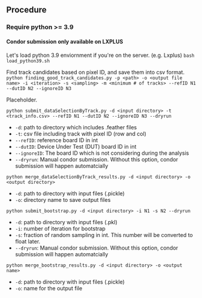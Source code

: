 ## Procedure
### Require python >= 3.9

#### Condor submission only available on LXPLUS

Let's load python 3.9 enviornment if you're on the server. (e.g. Lxplus)
```bash load_python39.sh```

Find track candidates based on pixel ID, and save them into csv format.
```python finding_good_track_candidates.py -p <path> -o <output file name> -i <iteration> -s <sampling> -m <minimum # of tracks> --refID N1 --dutID N2 --ignoreID N3```

Placeholder.

```python submit_dataSelectionByTrack.py -d <input directory> -t <track_info.csv> --refID N1 --dutID N2 --ignoreID N3 --dryrun```
- `-d`: path to directory which includes .feather files
- `-t`: csv file including track with pixel ID (row and col)
- `--refID`: reference board ID in int
- `--dutID`: Device Under Test (DUT) board ID in int
- `--ignoreID`: The board ID which is not considering during the analysis
- `--dryrun`: Manual condor submission. Without this option, condor submission will happen automatcially

```python merge_dataSelectionByTrack_results.py -d <input directory> -o <output directory>```
- `-d`: path to directory with input files (.pickle)
- `-o`: directory name to save output files

```python submit_bootstrap.py -d <input directory> -i N1 -s N2 --dryrun```
- `-d`: path to directory with input files (.pkl)
- `-i`: number of iteration for bootstrap
- `-s`: fraction of random sampling in int. This number will be converted to float later.
- `--dryrun`: Manual condor submission. Without this option, condor submission will happen automatcially

```python merge_bootstrap_results.py -d <input directory> -o <output name>```
- `-d`: path to directory with input files (.pickle)
- `-o`: name for the output file